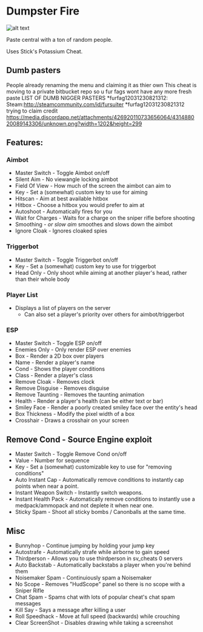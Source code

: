 
# Dumpster Fire

![alt text](https://i.imgur.com/tBcrmkP.png)

Paste central with a ton of random people.

Uses Stick's Potassium Cheat.
## Dumb pasters
People already renaming the menu and claiming it as thier own
This cheat is moving to a private bitbucket repo so u fur fags wont have any more fresh paste
LIST OF DUMB NIGGER PASTERS
*furfag12031230821312: Steam:http://steamcommunity.com/id/fursuiter 
*furfag12031230821312 trying to claim credit https://media.discordapp.net/attachments/426920110733656064/431488020089143306/unknown.png?width=1202&height=299
## Features:

### Aimbot

* Master Switch - Toggle Aimbot on/off
* Silent Aim - No viewangle locking aimbot
* Field Of View - How much of the screen the aimbot can aim to
* Key - Set a (somewhat) custom key to use for aiming
* Hitscan - Aim at best available hitbox
* Hitbox - Choose a hitbox you would prefer to aim at
* Autoshoot - Automatically fires for you
* Wait for Charges - Waits for a charge on the sniper rifle before shooting
* Smoothing - *or slow aim* smoothes and slows down the aimbot
* Ignore Cloak - Ignores cloaked spies

### Triggerbot

* Master Switch - Toggle Triggerbot on/off
* Key - Set a (somewhat) custom key to use for triggerbot
* Head Only - Only shoot while aiming at another player's head, rather than their whole body

### Player List

* Displays a list of players on the server
  * Can also set a player's priority over others for aimbot/triggerbot
  
### ESP

* Master Switch - Toggle ESP on/off
* Enemies Only - Only render ESP over enemies
* Box - Render a 2D box over players
* Name - Render a player's name
* Cond - Shows the player conditions
* Class - Render a player's class
* Remove Cloak - Removes clock
* Remove Disguise - Removes disguise
* Remove Taunting - Removes the taunting animation
* Health - Render a player's health (can be either text or bar)
* Smiley Face - Render a poorly created smiley face over the entity's head
* Box Thickness - Modify the pixel width of a box
* Crosshair - Draws a crosshair on your screen

## Remove Cond - Source Engine exploit
* Master Switch - Toggle Remove Cond on/off
* Value - Number for sequence
* Key - Set a (somewhat) customizable key to use for "removing conditions"
* Auto Instant Cap - Automatically remove conditions to instantly cap points when near a point.
* Instant Weapon Switch - Instantly switch weapons.
* Instant Health Pack - Automatically remove conditions to instantly use a medpack/ammopack and not deplete it when near one.
* Sticky Spam - Shoot all sticky bombs / Canonballs at the same time.

## Misc

* Bunnyhop - Continue jumping by holding your jump key
* Autostrafe - Automatically strafe while airborne to gain speed
* Thirdperson - Allows you to use thirdperson in sv_cheats 0 servers
* Auto Backstab - Automatically backstabs a player when you're behind them
* Noisemaker Spam - Continuiously spam a Noisemaker
* No Scope - Removes "HudScope" panel so there is no scope with a Sniper Rifle
* Chat Spam - Spams chat with lots of popular cheat's chat spam messages
* Kill Say - Says a message after killing a user
* Roll Speedhack - Move at full speed (backwards) while crouching
* Clear ScreenShot - Disables drawing while taking a screenshot
